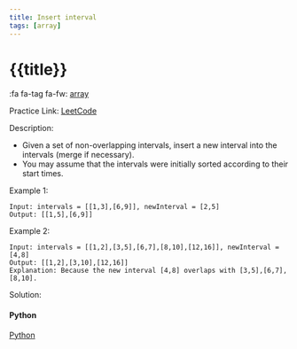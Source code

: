 ```yaml
---
title: Insert interval
tags: [array]
---
```


# {{title}}

:fa fa-tag fa-fw: [array]({{tagspath}}/array)

Practice Link: [LeetCode](https://leetcode.com/problems/insert-interval/)

Description:

- Given a set of non-overlapping intervals, insert a new interval into the intervals (merge if necessary).
- You may assume that the intervals were initially sorted according to their start times.

Example 1:

```text
Input: intervals = [[1,3],[6,9]], newInterval = [2,5]
Output: [[1,5],[6,9]]
```

Example 2:

```text
Input: intervals = [[1,2],[3,5],[6,7],[8,10],[12,16]], newInterval = [4,8]
Output: [[1,2],[3,10],[12,16]]
Explanation: Because the new interval [4,8] overlaps with [3,5],[6,7],[8,10].
```

Solution:

<!-- tabs:start -->
#### **Python**

[Python](../pycode/array/insert-interval.py ':include :type=code')
<!-- tabs:end -->
